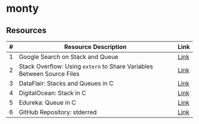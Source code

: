 # monty

## Resources

| #  | Resource Description                                       | Link                                                                                             |
|----|------------------------------------------------------------|--------------------------------------------------------------------------------------------------|
| 1  | Google Search on Stack and Queue                           | [Link](https://www.google.com/webhp?q=stack%20and%20queue)                                       |
| 2  | Stack Overflow: Using `extern` to Share Variables Between Source Files | [Link](https://stackoverflow.com/questions/1433204/how-do-i-use-extern-to-share-variables-between-source-files) |
| 3  | DataFlair: Stacks and Queues in C                          | [Link](https://data-flair.training/blogs/stacks-and-queues-in-c/)                                |
| 4  | DigitalOcean: Stack in C                                   | [Link](https://www.digitalocean.com/community/tutorials/stack-in-c)                              |
| 5  | Edureka: Queue in C                                        | [Link](https://www.edureka.co/blog/queue-in-c/)                                                  |
| 6  | GitHub Repository: stderred                                | [Link](https://github.com/ku1ik/stderred)                                                        |
